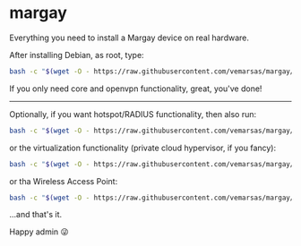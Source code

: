 # margay
Everything you need to install a Margay device on real hardware.

After installing Debian, as root, type:

```bash
bash -c "$(wget -O - https://raw.githubusercontent.com/vemarsas/margay/master/setup)"
```

If you only need core and openvpn functionality, great, you've done!

---

Optionally, if you want hotspot/RADIUS functionality, then also run:

```bash
bash -c "$(wget -O - https://raw.githubusercontent.com/vemarsas/margay/master/setup-hotspot)"
```

or the virtualization functionality (private cloud hypervisor, if you fancy):

```bash
bash -c "$(wget -O - https://raw.githubusercontent.com/vemarsas/margay/master/setup-virt)"
```

or tha Wireless Access Point:

```bash
bash -c "$(wget -O - https://raw.githubusercontent.com/vemarsas/margay/master/setup-ap)"
```

...and that's it.

Happy admin :stuck_out_tongue_winking_eye:
